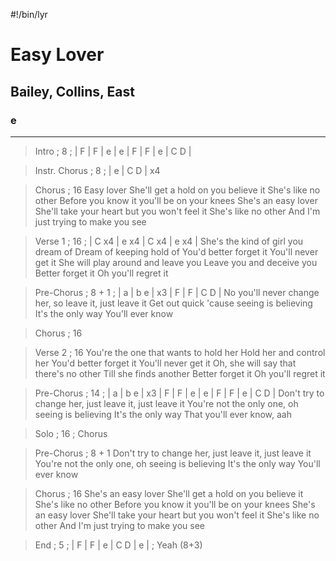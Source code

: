 #!/bin/lyr
# Easy Lover
## Bailey, Collins, East
### e

---

> Intro ; 8 ; | F | F | e | e | F | F | e | C D |

> Instr. Chorus ; 8 ; | e | C D | x4

> Chorus ; 16
Easy lover
She'll get a hold on you believe it
She's like no other
Before you know it you'll be on your knees
She's an easy lover
She'll take your heart but you won't feel it
She's like no other
And I'm just trying to make you see

> Verse 1 ; 16 ; | C x4 | e x4 | C x4 | e x4 |
She's the kind of girl you dream of
Dream of keeping hold of
You'd better forget it
You'll never get it
She will play around and leave you
Leave you and deceive you
Better forget it
Oh you'll regret it

> Pre-Chorus ; 8 + 1 ; | a | b e | x3 | F | F | C D |
No you'll never change her, so leave it, just leave it
Get out quick 'cause seeing is believing
It's the only way
You'll ever know

> Chorus ; 16

> Verse 2 ; 16
You're the one that wants to hold her
Hold her and control her
You'd better forget it
You'll never get it
Oh, she will say that there's no other
Till she finds another
Better forget it
Oh you'll regret it

> Pre-Chorus ; 14 ; | a | b e | x3 | F | F | e | e | F | F | e | C D |
Don't try to change her, just leave it, just leave it
You're not the only one, oh seeing is believing
It's the only way
That you'll ever know, aah

> Solo ; 16 ; Chorus

> Pre-Chorus ; 8 + 1
Don't try to change her, just leave it, just leave it
You're not the only one, oh seeing is believing
It's the only way
You'll ever know

> Chorus ; 16
She's an easy lover
She'll get a hold on you believe it
She's like no other
Before you know it you'll be on your knees
She's an easy lover
She'll take your heart but you won't feel it
She's like no other
And I'm just trying to make you see

> End ; 5 ; | F | F | e | C D | e | ; Yeah (8+3)